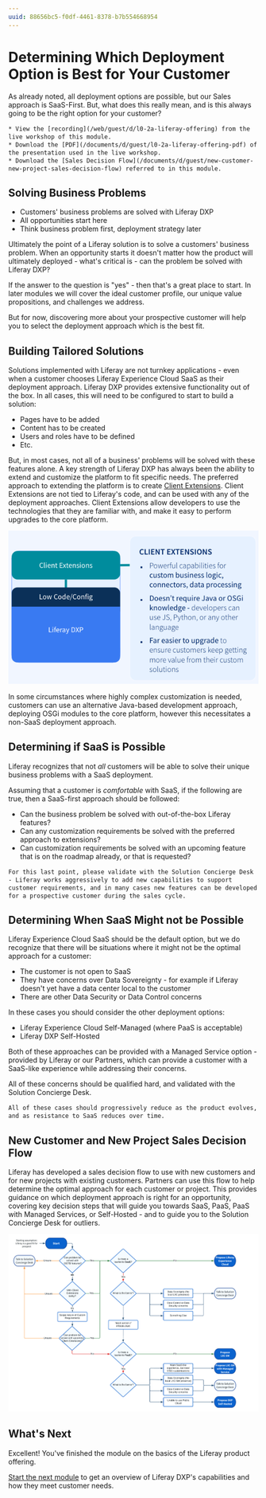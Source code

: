 ```yaml
---
uuid: 88656bc5-f0df-4461-8378-b7b554668954
---
```

# Determining Which Deployment Option is Best for Your Customer

As already noted, all deployment options are possible, but our Sales approach is SaaS-First. But, what does this really mean, and is this always going to be the right option for your customer?

```{note}
* View the [recording](/web/guest/d/l0-2a-liferay-offering) from the live workshop of this module.
* Download the [PDF](/documents/d/guest/l0-2a-liferay-offering-pdf) of the presentation used in the live workshop.
* Download the [Sales Decision Flow](/documents/d/guest/new-customer-new-project-sales-decision-flow) referred to in this module.
```

## Solving Business Problems

* Customers' business problems are solved with Liferay DXP
* All opportunities start here
* Think business problem first, deployment strategy later

Ultimately the point of a Liferay solution is to solve a customers' business problem. When an opportunity starts it doesn't matter how the product will ultimately deployed - what's critical is - can the problem be solved with Liferay DXP?

If the answer to the question is "yes" - then that's a great place to start. In later modules we will cover the ideal customer profile, our unique value propositions, and challenges we address.

But for now, discovering more about your prospective customer will help you to select the deployment approach which is the best fit.

## Building Tailored Solutions

Solutions implemented with Liferay are not turnkey applications - even when a customer chooses Liferay Experience Cloud SaaS as their deployment approach. Liferay DXP provides extensive functionality out of the box. In all cases, this will need to be configured to start to build a solution:

* Pages have to be added
* Content has to be created
* Users and roles have to be defined
* Etc.

But, in most cases, not all of a business' problems will be solved with these features alone. A key strength of Liferay DXP has always been the ability to extend and customize the platform to fit specific needs. The preferred approach to extending the platform is to create [Client Extensions](https://learn.liferay.com/web/guest/w/dxp/building-applications/client-extensions). Client Extensions are not tied to Liferay's code, and can be used with any of the deployment approaches. Client Extensions allow developers to use the technologies that they are familiar with, and make it easy to perform upgrades to the core platform.

![Client extensions are loosely-coupled, use modern technologies, and support easy upgrades.](../liferay-product-offering/images/05.png)

In some circumstances where highly complex customization is needed, customers can use an alternative Java-based development approach, deploying OSGi modules to the core platform, however this necessitates a non-SaaS deployment approach.

## Determining if SaaS is Possible

Liferay recognizes that not _all_ customers will be able to solve their unique business problems with a SaaS deployment.

Assuming that a customer is _comfortable_ with SaaS, if the following are true, then a SaaS-first approach should be followed:

* Can the business problem be solved with out-of-the-box Liferay features?
* Can any customization requirements be solved with the preferred approach to extensions?
* Can customization requirements be solved with an upcoming feature that is on the roadmap already, or that is requested?

```{note}
For this last point, please validate with the Solution Concierge Desk - Liferay works aggressively to add new capabilities to support customer requirements, and in many cases new features can be developed for a prospective customer during the sales cycle.
```

## Determining When SaaS Might not be Possible

Liferay Experience Cloud SaaS should be the default option, but we do recognize that there will be situations where it might not be the optimal approach for a customer:

* The customer is not open to SaaS
* They have concerns over Data Sovereignty - for example if Liferay doesn't yet have a data center local to the customer
* There are other Data Security or Data Control concerns

In these cases you should consider the other deployment options:

* Liferay Experience Cloud Self-Managed (where PaaS is acceptable)
* Liferay DXP Self-Hosted

Both of these approaches can be provided with a Managed Service option - provided by Liferay or our Partners, which can provide a customer with a SaaS-like experience while addressing their concerns.

All of these concerns should be qualified hard, and validated with the Solution Concierge Desk.

```{note}
All of these cases should progressively reduce as the product evolves, and as resistance to SaaS reduces over time.
```

## New Customer and New Project Sales Decision Flow

Liferay has developed a sales decision flow to use with new customers and for new projects with existing customers. Partners can use this flow to help determine the optimal approach for each customer or project. This provides guidance on which deployment approach is right for an opportunity, covering key decision steps that will guide you towards SaaS, PaaS, PaaS with Managed Services, or Self-Hosted - and to guide you to the Solution Concierge Desk for outliers.

![Sales decision flow for new customers and new projects with existing customers.](../liferay-product-offering/images/06.png)

## What's Next

Excellent! You've finished the module on the basics of the Liferay product offering. 

[Start the next module](../liferay-product-overview.md) to get an overview of Liferay DXP's capabilities and how they meet customer needs.
